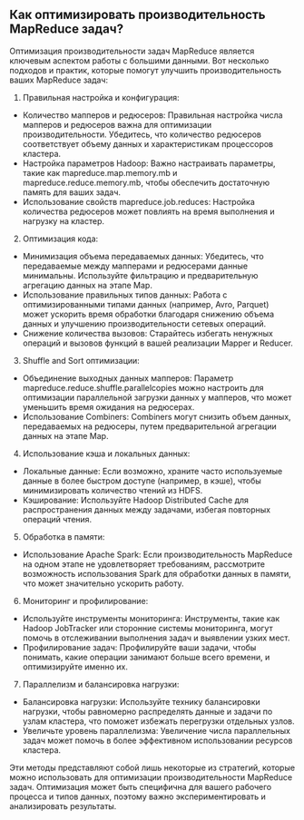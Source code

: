 ## Как оптимизировать производительность MapReduce задач?

Оптимизация производительности задач MapReduce является ключевым аспектом работы с большими данными. Вот несколько подходов и практик, которые помогут улучшить производительность ваших MapReduce задач:

1. Правильная настройка и конфигурация:
- Количество мапперов и редюсеров: Правильная настройка числа мапперов и редюсеров важна для оптимизации производительности. Убедитесь, что количество редюсеров соответствует объему данных и характеристикам процессоров кластера.
- Настройка параметров Hadoop: Важно настраивать параметры, такие как mapreduce.map.memory.mb и mapreduce.reduce.memory.mb, чтобы обеспечить достаточную память для ваших задач.
- Использование свойств mapreduce.job.reduces: Настройка количества редюсеров может повлиять на время выполнения и нагрузку на кластер.

2. Оптимизация кода:
- Минимизация объема передаваемых данных: Убедитесь, что передаваемые между мапперами и редюсерами данные минимальны. Используйте фильтрацию и предварительную агрегацию данных на этапе Map.
- Использование правильных типов данных: Работа с оптимизированными типами данных (например, Avro, Parquet) может ускорить время обработки благодаря снижению объема данных и улучшению производительности сетевых операций.
- Снижение количества вызовов: Старайтесь избегать ненужных операций и вызовов функций в вашей реализации Mapper и Reducer.

3. Shuffle and Sort оптимизации:
- Объединение выходных данных мапперов: Параметр mapreduce.reduce.shuffle.parallelcopies можно настроить для оптимизации параллельной загрузки данных у мапперов, что может уменьшить время ожидания на редюсерах.
- Использование Combiners: Combiners могут снизить объем данных, передаваемых на редюсеры, путем предварительной агрегации данных на этапе Map.

4. Использование кэша и локальных данных:
- Локальные данные: Если возможно, храните часто используемые данные в более быстром доступе (например, в кэше), чтобы минимизировать количество чтений из HDFS.
- Кэширование: Используйте Hadoop Distributed Cache для распространения данных между задачами, избегая повторных операций чтения.

5. Обработка в памяти:
- Использование Apache Spark: Если производительность MapReduce на одном этапе не удовлетворяет требованиям, рассмотрите возможность использования Spark для обработки данных в памяти, что может значительно ускорить работу.

6. Мониторинг и профилирование:
- Используйте инструменты мониторинга: Инструменты, такие как Hadoop JobTracker или сторонние системы мониторинга, могут помочь в отслеживании выполнения задач и выявлении узких мест.
- Профилирование задач: Профилируйте ваши задачи, чтобы понимать, какие операции занимают больше всего времени, и оптимизируйте именно их.

7. Параллелизм и балансировка нагрузки:
- Балансировка нагрузки: Используйте технику балансировки нагрузки, чтобы равномерно распределять данные и задачи по узлам кластера, что поможет избежать перегрузки отдельных узлов.
- Увеличьте уровень параллелизма: Увеличение числа параллельных задач может помочь в более эффективном использовании ресурсов кластера.

Эти методы представляют собой лишь некоторые из стратегий, которые можно использовать для оптимизации производительности MapReduce задач. Оптимизация может быть специфична для вашего рабочего процесса и типов данных, поэтому важно экспериментировать и анализировать результаты.